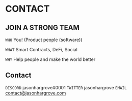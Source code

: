 CONTACT
===============

## JOIN A STRONG TEAM

`WHO` You! (Product people (software))

`WHAT` Smart Contracts, DeFi, Social

`WHY` Help people and make the world better

## Contact

`DISCORD` jasonhargrove#0001
`TWITTER` jasonhargrove
`EMAIL` contact@jasonhargrove.com
